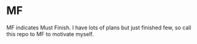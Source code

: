 MF
==

MF indicates Must Finish. I have lots of plans but just finished few, so call this repo to MF to motivate myself.
